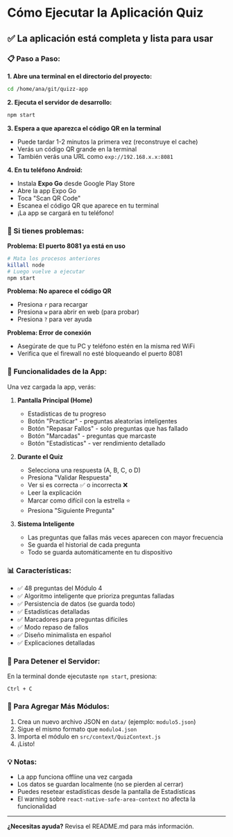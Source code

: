 # Cómo Ejecutar la Aplicación Quiz

## ✅ La aplicación está completa y lista para usar

### 📋 Paso a Paso:

**1. Abre una terminal en el directorio del proyecto:**
```bash
cd /home/ana/git/quizz-app
```

**2. Ejecuta el servidor de desarrollo:**
```bash
npm start
```

**3. Espera a que aparezca el código QR en la terminal**
- Puede tardar 1-2 minutos la primera vez (reconstruye el cache)
- Verás un código QR grande en la terminal
- También verás una URL como `exp://192.168.x.x:8081`

**4. En tu teléfono Android:**
- Instala **Expo Go** desde Google Play Store
- Abre la app Expo Go
- Toca "Scan QR Code"
- Escanea el código QR que aparece en tu terminal
- ¡La app se cargará en tu teléfono!

### 🔧 Si tienes problemas:

**Problema: El puerto 8081 ya está en uso**
```bash
# Mata los procesos anteriores
killall node
# Luego vuelve a ejecutar
npm start
```

**Problema: No aparece el código QR**
- Presiona `r` para recargar
- Presiona `w` para abrir en web (para probar)
- Presiona `?` para ver ayuda

**Problema: Error de conexión**
- Asegúrate de que tu PC y teléfono estén en la misma red WiFi
- Verifica que el firewall no esté bloqueando el puerto 8081

### 🎯 Funcionalidades de la App:

Una vez cargada la app, verás:

1. **Pantalla Principal (Home)**
   - Estadísticas de tu progreso
   - Botón "Practicar" - preguntas aleatorias inteligentes
   - Botón "Repasar Fallos" - solo preguntas que has fallado
   - Botón "Marcadas" - preguntas que marcaste
   - Botón "Estadísticas" - ver rendimiento detallado

2. **Durante el Quiz**
   - Selecciona una respuesta (A, B, C, o D)
   - Presiona "Validar Respuesta"
   - Ver si es correcta ✅ o incorrecta ❌
   - Leer la explicación
   - Marcar como difícil con la estrella ⭐
   - Presiona "Siguiente Pregunta"

3. **Sistema Inteligente**
   - Las preguntas que fallas más veces aparecen con mayor frecuencia
   - Se guarda el historial de cada pregunta
   - Todo se guarda automáticamente en tu dispositivo

### 📊 Características:

- ✅ 48 preguntas del Módulo 4
- ✅ Algoritmo inteligente que prioriza preguntas falladas
- ✅ Persistencia de datos (se guarda todo)
- ✅ Estadísticas detalladas
- ✅ Marcadores para preguntas difíciles
- ✅ Modo repaso de fallos
- ✅ Diseño minimalista en español
- ✅ Explicaciones detalladas

### 🔄 Para Detener el Servidor:

En la terminal donde ejecutaste `npm start`, presiona:
```
Ctrl + C
```

### 📱 Para Agregar Más Módulos:

1. Crea un nuevo archivo JSON en `data/` (ejemplo: `modulo5.json`)
2. Sigue el mismo formato que `modulo4.json`
3. Importa el módulo en `src/context/QuizContext.js`
4. ¡Listo!

### 💡 Notas:

- La app funciona offline una vez cargada
- Los datos se guardan localmente (no se pierden al cerrar)
- Puedes resetear estadísticas desde la pantalla de Estadísticas
- El warning sobre `react-native-safe-area-context` no afecta la funcionalidad

---

**¿Necesitas ayuda?** Revisa el README.md para más información.
